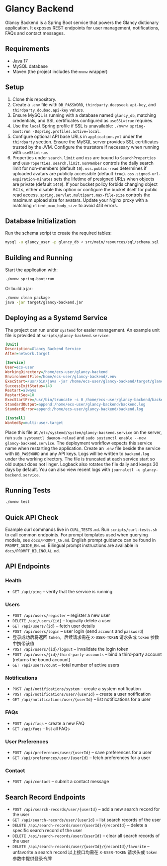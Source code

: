 # Glancy Backend

Glancy Backend is a Spring Boot service that powers the Glancy dictionary application. It exposes REST endpoints for user management, notifications, FAQs and contact messages.

## Requirements

- Java 17
- MySQL database
- Maven (the project includes the `mvnw` wrapper)

## Setup

1. Clone this repository.
2. Create a `.env` file with `DB_PASSWORD`, `thirdparty.deepseek.api-key`, and `thirdparty.doubao.api-key` values.
3. Ensure MySQL is running with a database named `glancy_db`, matching credentials, and SSL certificates configured as `useSSL=true` requires.
4. Use the `local` Spring profile if SSL is unavailable: `./mvnw spring-boot:run -Dspring.profiles.active=local`.
5. Configure optional API base URLs in `application.yml` under the `thirdparty` section.
Ensure the MySQL server provides SSL certificates trusted by the JVM. Configure the truststore if necessary when running with `useSSL=true`.
6. Properties under `search.limit` and `oss` are bound to `SearchProperties` and `OssProperties`.
   `search.limit.nonMember` controls the daily search limit for non-members (default `10`).
   `oss.public-read` determines if uploaded avatars are publicly accessible (default `true`).
   `oss.signed-url-expiration-minutes` sets the lifetime of presigned URLs when objects are private (default `1440`).
   If your bucket policy forbids changing object ACLs, either disable this option
   or configure the bucket itself for public read access.
   `spring.servlet.multipart.max-file-size` controls the maximum upload size for avatars.
   Update your Nginx proxy with a matching `client_max_body_size` to avoid 413 errors.

## Database Initialization

Run the schema script to create the required tables:
```bash
mysql -u glancy_user -p glancy_db < src/main/resources/sql/schema.sql
```

## Building and Running

Start the application with:

```bash
./mvnw spring-boot:run
```

Or build a jar:

```bash
./mvnw clean package
java -jar target/glancy-backend.jar
```

## Deploying as a Systemd Service

The project can run under `systemd` for easier management. An example unit file
is provided at `scripts/glancy-backend.service`:

```ini
[Unit]
Description=Glancy Backend Service
After=network.target

[Service]
User=ecs-user
WorkingDirectory=/home/ecs-user/glancy-backend
EnvironmentFile=/home/ecs-user/glancy-backend/.env
ExecStart=/usr/bin/java -jar /home/ecs-user/glancy-backend/target/glancy-backend.jar
SuccessExitStatus=143
Restart=always
RestartSec=10
ExecStartPre=/usr/bin/truncate -s 0 /home/ecs-user/glancy-backend/backend.log
StandardOutput=append:/home/ecs-user/glancy-backend/backend.log
StandardError=append:/home/ecs-user/glancy-backend/backend.log

[Install]
WantedBy=multi-user.target
```

Place this file at `/etc/systemd/system/glancy-backend.service` on the server,
run `sudo systemctl daemon-reload` and `sudo systemctl enable --now glancy-backend.service`.
The deployment workflow expects this service name when restarting the application.
Create an `.env` file beside the service with `DB_PASSWORD` and any API keys.
Logs will be written to `backend.log` under the working directory. The file is truncated at each service start so old output does not linger. Logback also rotates the file daily and keeps 30 days by default.
You can also view recent logs with `journalctl -u glancy-backend.service`.

## Running Tests

```bash
./mvnw test
```
## Quick API Check
Example curl commands live in `CURL_TESTS.md`. Run `scripts/curl-tests.sh` to call common endpoints.
For prompt templates used when querying models, see `docs/PROMPT_CN.md`.
English prompt guidance can be found in `PROMPT_GUIDE_EN.md`.
Bilingual prompt instructions are available in `docs/PROMPT_BILINGUAL.md`.
## API Endpoints


### Health
- `GET /api/ping` – verify that the service is running

### Users
- `POST /api/users/register` – register a new user
- `DELETE /api/users/{id}` – logically delete a user
- `GET /api/users/{id}` – fetch user details
- `POST /api/users/login` – user login (send `account` and `password`)
- 登录成功后将返回 `token`，后续请求需在 `X-USER-TOKEN` 请求头或 `token` 参数中携带该值
- `POST /api/users/{id}/logout` – invalidate the login token
- `POST /api/users/{id}/third-party-accounts` – bind a third‑party account (returns the bound account)
- `GET /api/users/count` – total number of active users

### Notifications
- `POST /api/notifications/system` – create a system notification
- `POST /api/notifications/user/{userId}` – create a user notification
- `GET /api/notifications/user/{userId}` – list notifications for a user

### FAQs
- `POST /api/faqs` – create a new FAQ
- `GET /api/faqs` – list all FAQs

### User Preferences
- `POST /api/preferences/user/{userId}` – save preferences for a user
- `GET /api/preferences/user/{userId}` – fetch preferences for a user

### Contact
- `POST /api/contact` – submit a contact message

## Search Record Endpoints

- `POST /api/search-records/user/{userId}` – add a new search record for the user
- `GET /api/search-records/user/{userId}` – list search records of the user
- `DELETE /api/search-records/user/{userId}/{recordId}` – delete a specific search record of the user
- `DELETE /api/search-records/user/{userId}` – clear all search records of the user
- `DELETE /api/search-records/user/{userId}/{recordId}/favorite` – unfavorite a search record
  以上接口均需在 `X-USER-TOKEN` 请求头或 `token` 参数中提供登录令牌



